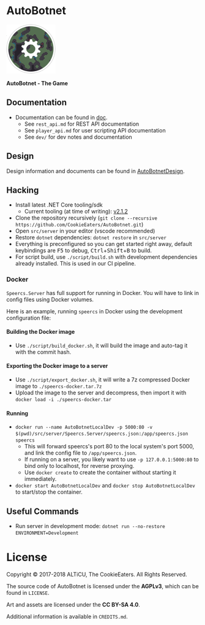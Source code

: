 
# AutoBotnet

<img src="media/logo.png" width="128" height="128" />

**AutoBotnet - The Game**

## Documentation

- Documentation can be found in [doc](doc/).
  - See `rest_api.md` for REST API documentation
  - See `player_api.md` for user scripting API documentation
  - See `dev/` for dev notes and documentation

## Design

Design information and documents can be found in [AutoBotnetDesign](https://github.com/CookieEaters/AutoBotnetDesign).

## Hacking

- Install latest .NET Core tooling/sdk
  - Current tooling (at time of writing): [v2.1.2](https://github.com/dotnet/core/blob/master/release-notes/download-archives/2.1.2-sdk-download.md)
- Clone the repository recursively (`git clone --recursive https://github.com/CookieEaters/AutoBotnet.git`)
- Open `src/server` in your editor (vscode recommended)
- Restore `dotnet` dependencies: `dotnet restore` in `src/server`
- Everything is preconfigured so you can get started right away, default keybindings are <kbd>F5</kbd> to debug, <kbd>Ctrl</kbd>+<kbd>Shift</kbd>+<kbd>B</kbd> to build.
- For script build, use `./script/build.sh` with development dependencies
already installed. This is used in our CI pipeline.

### Docker

`Speercs.Server` has full support for running in Docker. You will have to link in config files using Docker volumes.

Here is an example, running `speercs` in Docker using the development configuration file:

#### Building the Docker image
- Use `./script/build_docker.sh`, it will build the image and auto-tag it with the commit hash.

#### Exporting the Docker image to a server
- Use `./script/export_docker.sh`, it will write a 7z compressed Docker image to `./speercs-docker.tar.7z`
- Upload the image to the server and decompress, then import it with `docker load -i ./speercs-docker.tar`

#### Running
- `docker run --name AutoBotnetLocalDev -p 5000:80 -v $(pwd)/src/server/Speercs.Server/speercs.json:/app/speercs.json speercs`
    - This will forward speercs's port 80 to the local system's port 5000, and link the config file to `/app/speercs.json`.
    - If running on a server, you likely want to use `-p 127.0.0.1:5000:80` to bind only to localhost, for reverse proxying.
    - Use `docker create` to create the container without starting it immediately.
- `docker start AutoBotnetLocalDev` and `docker stop AutoBotnetLocalDev` to start/stop the container.

## Useful Commands
- Run server in development mode: `dotnet run --no-restore ENVIRONMENT=Development`

# License

Copyright © 2017-2018 ALTiCU, The CookieEaters. All Rights Reserved.

The source code of AutoBotnet is licensed under the **AGPLv3**, which can
be found in `LICENSE`.

Art and assets are licensed under the **CC BY-SA 4.0**.

Additional information is available in `CREDITS.md`.
